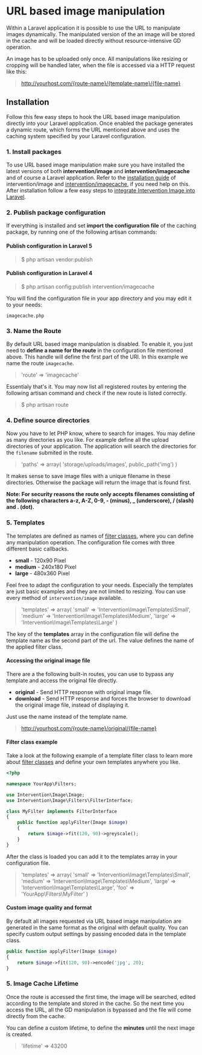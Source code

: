 # URL based image manipulation

Within a Laravel application it is possible to use the URL to manipulate images dynamically. The manipulated version of the an image will be stored in the cache and will be loaded directly without resource-intensive GD operation.

An image has to be uploaded only once. All manipulations like resizing or cropping will be handled later, when the file is accessed via a HTTP request like this:

> http://yourhost.com/{route-name}/{template-name}/{file-name}

## Installation

Follow this few easy steps to hook the URL based image manipulation directly into your Laravel application. Once enabled the package generates a dynamic route, which forms the URL mentioned above and uses the caching system specified by your Laravel configuration.

### 1. Install packages
To use URL based image manipulation make sure you have installed the latest versions of both **intervention/image** and **intervention/imagecache** and of course a Laravel application. Refer to the [installation guide](/getting_started/installation) of intervention/image and [intervention/imagecache](/use/cache), if you need help on this. After installation follow a few easy steps to [integrate Intervention Image into Laravel](/getting_started/laravel).

### 2. Publish package configuration
If everything is installed and set **import the configuration file** of the caching package, by running one of the following artisan commands:

#### Publish configuration in Laravel 5

> $ php artisan vendor:publish

#### Publish configuration in Laravel 4

> $ php artisan config:publish intervention/imagecache

You will find the configuration file in your app directory and you may edit it to your needs:

```imagecache.php```

### 3. Name the Route

By default URL based image manipulation is disabled. To enable it, you just need to **define a name for the route** in the configuration file mentioned above. This handle will define the first part of the URI. In this example we name the route ```imagecache```.

> 'route' => 'imagecache'

Essentialy that's it. You may now list all registered routes by entering the following artisan command and check if the new route is listed correctly.

> $ php artisan route

### 4. Define source directories

Now you have to let PHP know, where to search for images. You may define as many directories as you like. For example define all the upload directories of your application. The application will search the directories for the <code>filename</code> submited in the route.

> 'paths' => array(
>     'storage/uploads/images',
>     public_path('img')
> )

It makes sense to save image files with a unique filename in these directories. Otherwise the package will return the image that is found first.

**Note: For security reasons the route only accepts filenames consisting of the following characters a-z, A-Z, 0-9, - (minus), _ (underscore), / (slash) and . (dot).**

### 5. Templates

The templates are defined as names of [filter classes](/use/filters), where you can define any manipulation operation. The configuration file comes with three different basic callbacks.

- **small** - 120x90 Pixel
- **medium** - 240x180 Pixel
- **large** - 480x360 Pixel

Feel free to adapt the configuration to your needs. Especially the templates are just basic examples and they are not limited to resizing. You can use every method of ```intervention/image``` available.

> 'templates' => array(
>     'small' => 'Intervention\Image\Templates\Small',
>     'medium' => 'Intervention\Image\Templates\Medium',
>     'large' => 'Intervention\Image\Templates\Large'
> )

The key of the **templates** array in the configuration file will define the template name as the second part of the url. The value defines the name of the applied filter class. 

#### Accessing the original image file

There are a the following built-in routes, you can use to bypass any template and access the original file directly.

- **original** - Send HTTP response with original image file.
- **download** - Send HTTP response and forces the browser to download the original image file, instead of displaying it.

Just use the name instead of the template name.

> http://yourhost.com/{route-name}/original/{file-name}

#### Filter class example

Take a look at the following example of a template filter class to learn more about [filter classes](/use/filters) and define your own templates anywhere you like.

```php
<?php

namespace YourApp\Filters;

use Intervention\Image\Image;
use Intervention\Image\Filters\FilterInterface;

class MyFilter implements FilterInterface
{
    public function applyFilter(Image $image)
    {
        return $image->fit(120, 90)->greyscale();
    }
}
```

After the class is loaded you can add it to the templates array in your configuration file.

> 'templates' => array(
>     'small' => 'Intervention\Image\Templates\Small',
>     'medium' => 'Intervention\Image\Templates\Medium',
>     'large' => 'Intervention\Image\Templates\Large',
>     'foo' => 'YourApp\Filters\MyFilter'
> )


#### Custom image quality and format

By default all images requested via URL based image manipulation are generated in the same format as the original with default quality. You can specify custom output settings by passing encoded data in the template class.

```php
public function applyFilter(Image $image)
{
    return $image->fit(120, 90)->encode('jpg', 20);
}
```



### 5. Image Cache Lifetime

Once the route is accessed the first time, the image will be searched, edited according to the template and stored in the cache. So the next time you access the URL, all the GD manipulation is bypassed and the file will come directly from the cache.

You can define a custom lifetime, to define the **minutes** until the next image is created.

> 'lifetime' => 43200
